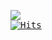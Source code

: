 <pre>
<img src="https://github-readme-stats.vercel.app/api?username=putragilanq&show_icons=true&theme=radical />
<img src="https://github-readme-stats.vercel.app/api/top-langs/?username=putragilanq&layout=compact&theme=radical" />
<a href="https://hits.sh/github.com/putragilanq/hits/"><img alt="Hits" src="https://hits.sh/github.com/putragilanq/hits.svg?style=plastic&label=VISITOR&extraCount=5242&color=ffffff&labelColor=000000&logo=iconify"/></a>
</pre>
